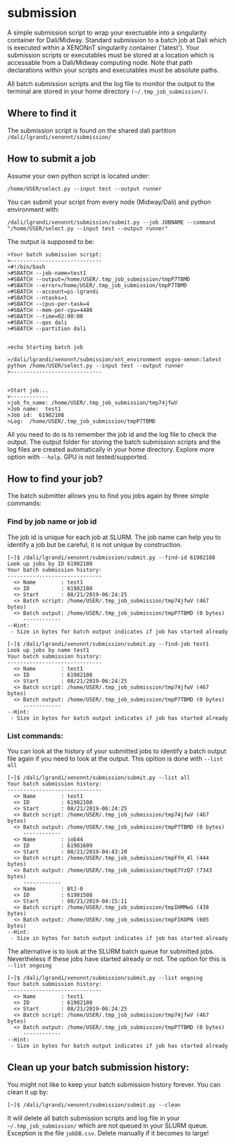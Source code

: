 # submission
A simple submission script to wrap your exectuable into a singularity container for Dali/Midway. Standard submission to a batch job at Dali which is executed within a XENONnT singularity container ('latest'). Your submission scripts or executables must be stored at a location which is accessable from a Dali/Midway computing node. Note that path declarations within your scripts and executables must be absolute paths.

All batch submission scripts and the log file to monitor the output to the terminal are stored in your home directory `(~/.tmp_job_submission/)`.

## Where to find it
The submission script is found on the shared dali partition `/dali/lgrandi/xenonnt/submission/`

## How to submit a job
Assume your own python script is located under:

```
/home/USER/select.py --input test --output runner
```

You can submit your script from every node (Midway/Dali) and python environment with:

```
/dali/lgrandi/xenonnt/submission/submit.py --job JOBNAME --command "/home/USER/select.py --input test --output runner"
```

The output is supposed to be:
```
>Your batch submission script:
>-----------------------------
>#!/bin/bash
>#SBATCH --job-name=test1
>#SBATCH --output=/home/USER/.tmp_job_submission/tmpP7TBMD
>#SBATCH --error=/home/USER/.tmp_job_submission/tmpP7TBMD
>#SBATCH --account=pi-lgrandi
>#SBATCH --ntasks=1
>#SBATCH --cpus-per-task=4
>#SBATCH --mem-per-cpu=4480
>#SBATCH --time=02:00:00
>#SBATCH --qos dali
>#SBATCH --partition dali


>echo Starting batch job

>/dali/lgrandi/xenonnt/submission/xnt_environment osgvo-xenon:latest python /home/USER/select.py --input test --output runner
>-----------------------------


>Start job...
>------------
>job_fn_name: /home/USER/.tmp_job_submission/tmp74jfwV
>Job name:  test1
>Job id:  61982108
>Log:  /home/USER/.tmp_job_submission/tmpP7TBMD
```

All you need to do is to remember the job id and the log file to check the output. The output folder for storing the batch submission scripts and the log files are created automatically in your home directory. Explore more option with `--help`. GPU is not tested/supported.

## How to find your job?
The batch submitter allows you to find you jobs again by three simple commands:

### Find by job name or job id
The job id is unique for each job at SLURM. The job name can help you to identify a job but be careful, it is not unique by construction.
```
[~]$ /dali/lgrandi/xenonnt/submission/submit.py --find-id 61982108
Look up jobs by ID 61982108
Your batch submission history:
------------------------------
  <> Name        : test1
  <> ID          : 61982108
  <> Start       : 08/21/2019-06:24:25
  <> Batch script: /home/USER/.tmp_job_submission/tmp74jfwV (467 bytes)
  <> Batch output: /home/USER/.tmp_job_submission/tmpP7TBMD (0 bytes)
     ------------
--Hint:
 - Size in bytes for batch output indicates if job has started already

```

```
[~]$ /dali/lgrandi/xenonnt/submission/submit.py --find-job test1
Look up jobs by name test1
Your batch submission history:
------------------------------
  <> Name        : test1
  <> ID          : 61982108
  <> Start       : 08/21/2019-06:24:25
  <> Batch script: /home/USER/.tmp_job_submission/tmp74jfwV (467 bytes)
  <> Batch output: /home/USER/.tmp_job_submission/tmpP7TBMD (0 bytes)
     ------------
--Hint:
 - Size in bytes for batch output indicates if job has started already

```

### List commands:
You can look at the history of your submitted jobs to identify a batch output file again if you need to look at the output. This opition is done with `--list all`

```
[~]$ /dali/lgrandi/xenonnt/submission/submit.py --list all
Your batch submission history:
------------------------------
  <> Name        : test1
  <> ID          : 61982108
  <> Start       : 08/21/2019-06:24:25
  <> Batch script: /home/USER/.tmp_job_submission/tmp74jfwV (467 bytes)
  <> Batch output: /home/USER/.tmp_job_submission/tmpP7TBMD (0 bytes)
     ------------
  <> Name        : job44
  <> ID          : 61981609
  <> Start       : 08/21/2019-04:43:20
  <> Batch script: /home/USER/.tmp_job_submission/tmpFfH_4l (444 bytes)
  <> Batch output: /home/USER/.tmp_job_submission/tmpE7YzQ7 (7343 bytes)
     ------------
  <> Name        : BtJ-0
  <> ID          : 61981508
  <> Start       : 08/21/2019-04:15:11
  <> Batch script: /home/USER/.tmp_job_submission/tmpIHMMwG (438 bytes)
  <> Batch output: /home/USER/.tmp_job_submission/tmpFIKOPN (605 bytes)
--Hint:
 - Size in bytes for batch output indicates if job has started already
```

The alternative is to look at the SLURM batch queue for submitted jobs. Nevertheless if these jobs have started already or not. The option for this is `--list ongoing`

```
[~]$ /dali/lgrandi/xenonnt/submission/submit.py --list ongoing
Your batch submission history:
------------------------------
  <> Name        : test1
  <> ID          : 61982108
  <> Start       : 08/21/2019-06:24:25
  <> Batch script: /home/USER/.tmp_job_submission/tmp74jfwV (467 bytes)
  <> Batch output: /home/USER/.tmp_job_submission/tmpP7TBMD (0 bytes)
     ------------
--Hint:
 - Size in bytes for batch output indicates if job has started already
```
## Clean up your batch submission history:
You might not like to keep your batch submission history forever. You can clean it up by:

```
[~]$ /dali/lgrandi/xenonnt/submission/submit.py --clean
```
It will delete all batch submission scripts and log file in your `~/.tmp_job_submission/` which are not queued in your SLURM queue. Exception is the file `jobDB.csv`. Delete manually if it becomes to large!